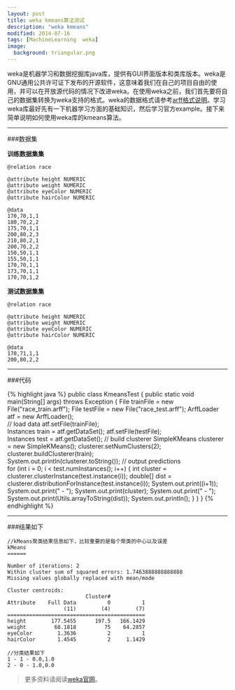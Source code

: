 ```yaml
---
layout: post
title: weka kmeans算法测试
description: "weka kmeans"
modified: 2014-07-16
tags: [MachineLearning  weka]
image:
  background: triangular.png
---
```


weka是机器学习和数据挖掘库java库，提供有GUI界面版本和类库版本。weka是GNU通用公共许可证下发布的开源软件，这意味着我们在自己的项目自由的使用，并可以在开放源代码的情况下改进weka。在使用weka之前，我们首先要将自己的数据集转换为weka支持的格式。weka的数据格式请参考[arff格式说明][1]。学习weka库最好先有一下机器学习方面的基础知识，然后学习官方example。接下来简单说明如何使用weka库的kmeans算法。

-----

###数据集

**训练数据集集**

```
@relation race

@attribute height NUMERIC
@attribute weight NUMERIC
@attribute eyeColor NUMERIC
@attribute hairColor NUMERIC

@data
170,70,1,1
180,70,2,2
175,70,1,1
200,80,2,3
210,80,2,1
200,70,2,2
150,50,1,1
155,50,1,1
170,70,1,1
173,70,1,1
170,70,1,2
```

**测试数据集集**
```
@relation race

@attribute height NUMERIC
@attribute weight NUMERIC
@attribute eyeColor NUMERIC
@attribute hairColor NUMERIC

@data
170,71,1,1
200,80,2,2
```
----


###代码

{% highlight java %}
public class KmeansTest {
	  public static void main(String[] args) throws Exception {
		    File trainFile = new File("race_train.arff");
		    File testFile  = new File("race_test.arff");
		    ArffLoader atf = new ArffLoader();  
		    // load data
		    atf.setFile(trainFile);  
		    Instances train = atf.getDataSet();
		    atf.setFile(testFile);  
		    Instances test = atf.getDataSet(); 
		    // build clusterer
		    SimpleKMeans clusterer = new SimpleKMeans();
		    clusterer.setNumClusters(2);
		    clusterer.buildClusterer(train);   
		    System.out.println(clusterer.toString());
		    // output predictions	    
		    for (int i = 0; i < test.numInstances(); i++) {
		      int cluster = clusterer.clusterInstance(test.instance(i));
		      double[] dist = clusterer.distributionForInstance(test.instance(i));
		      System.out.print((i+1));
		      System.out.print(" - ");
		      System.out.print(cluster);
		      System.out.print(" - ");
		      System.out.print(Utils.arrayToString(dist));
		      System.out.println();
		    } 
		  }
}
{% endhighlight  %}

-----

###结果如下

```
//kMeans聚类结果信息如下，比较重要的是每个聚类的中心以及误差
kMeans
======

Number of iterations: 2
Within cluster sum of squared errors: 1.7463888888888888
Missing values globally replaced with mean/mode

Cluster centroids:
                         Cluster#
Attribute    Full Data          0          1
                  (11)        (4)        (7)
============================================
height        177.5455      197.5   166.1429
weight         68.1818         75    64.2857
eyeColor        1.3636          2          1
hairColor       1.4545          2     1.1429

//分类结果如下
1 - 1 - 0.0,1.0
2 - 0 - 1.0,0.0

```

>更多资料请阅读[weka官网][2]。


  [1]: http://www.cs.waikato.ac.nz/ml/weka/arff.html
  [2]: http://www.cs.waikato.ac.nz/ml/weka/